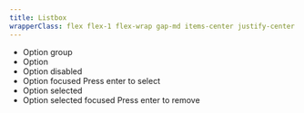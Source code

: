 ```yaml
---
title: Listbox
wrapperClass: flex flex-1 flex-wrap gap-md items-center justify-center
---
```

<div class="vv-dropdown">
  <ul class="vv-dropdown__list" role="listbox">
    <li class="vv-dropdown-optgroup" 
      role="presentation" 
      tabindex="-1">
      Option group
    </li>
    <li class="vv-dropdown-option" 
      role="option" 
      aria-selected="false" 
      aria-disabled="false" 
      tabindex="0">
      Option
    </li>
    <li class="vv-dropdown-option" 
      role="option" 
      aria-selected="false" 
      aria-disabled="true" 
      tabindex="0">
      Option disabled
    </li>
    <li class="vv-dropdown-option focus-visible" 
      role="option" 
      aria-selected="false"
      aria-disabled="false" 
      tabindex="0">
      Option focused
      <span class="vv-dropdown-option__hint">Press enter to select</span>
    </li>
    <li class="vv-dropdown-option" 
      role="option" 
      aria-selected="true" 
      aria-disabled="false" 
      tabindex="0">
      Option selected
    </li>
    <li class="vv-dropdown-option vv-dropdown-option--unselectable focus-visible" 
      role="option" 
      aria-selected="true" 
      aria-disabled="false" 
      tabindex="0">
      Option selected focused
      <span class="vv-dropdown-option__hint">Press enter to remove</span>
    </li>
  </ul>
</div>